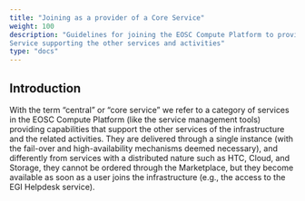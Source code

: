 ```yaml
---
title: "Joining as a provider of a Core Service"
weight: 100
description: "Guidelines for joining the EOSC Compute Platform to provide a Core
Service supporting the other services and activities"
type: "docs"
---
```


## Introduction

With the term “central” or “core service” we refer to a category of services in
the EOSC Compute Platform (like the service management tools) providing
capabilities that support the other services of the infrastructure and the related
activities. They are delivered through a single instance (with the fail-over and
high-availability mechanisms deemed necessary), and differently from services with
a distributed nature such as HTC, Cloud, and Storage, they cannot be ordered
through the Marketplace, but they become available as soon as a user joins the
infrastructure (e.g., the access to the EGI Helpdesk service).


